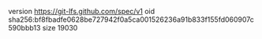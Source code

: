 version https://git-lfs.github.com/spec/v1
oid sha256:bf8fbadfe0628be727942f0a5ca001526236a91b833f155fd060907c590bbb13
size 19030
